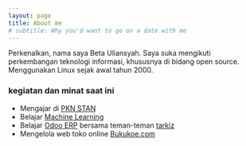 ```yaml
---
layout: page
title: About me
# subtitle: Why you'd want to go on a date with me
---
```


Perkenalkan, nama saya Beta Uliansyah. Saya suka mengikuti perkembangan teknologi informasi, khususnya di bidang open source. Menggunakan Linux sejak awal tahun 2000. 

### kegiatan dan minat saat ini

- Mengajar di [PKN STAN](http://pknstan.ac.id/)
- Belajar [Machine Learning](https://github.com/Avik-Jain/100-Days-Of-ML-Code)
- Belajar [Odoo ERP](https://github.com/odoo/odoo) bersama teman-teman [tarkiz](http://tarkiz.biz)
- Mengelola web toko online [Bukukoe.com](http://www.bukukoe.com/)
